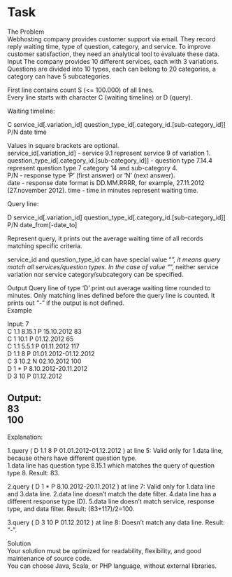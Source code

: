 # Task
The Problem   
Webhosting company provides customer support via email. They record reply waiting time, type of question, category, and service. To improve customer satisfaction, they need an analytical tool to evaluate these data.   
Input 
The company provides 10 different services, each with 3 variations. Questions are divided into 10 types, each can belong to 20 categories, a category can have 5 subcategories.    
   
First line contains count S (<= 100.000) of all lines.    
Every line starts with character C (waiting timeline) or D (query).  
  
Waiting timeline:  
   
C	service_id[.variation_id] question_type_id[.category_id.[sub-category_id]] P/N date time    
   
Values in square brackets are optional.  
service_id[.variation_id] - service 9.1 represent service 9 of variation 1.  
question_type_id[.category_id.[sub-category_id]] - question type 7.14.4 represent question type 7 category 14 and sub-category 4.  
P/N - response type ‘P’ (first answer) or ‘N’ (next answer).  
date - response date format is DD.MM.RRRR, for example, 27.11.2012 (27.november 2012).  time - time in minutes represent waiting time.   
   
Query line:   
   
D	service_id[.variation_id] question_type_id[.category_id.[sub-category_id]] P/N date_from[-date_to]   
   
Represent query, it prints out the average waiting time of all records matching specific criteria. 
 
service_id and question_type_id can have special value “*”, it means query match all services/question types. In the case of value “*”, neither service variation nor service category/subcategory can be specified.   
   
Output 
Query line of type ‘D’ print out average waiting time rounded to minutes. 
Only matching lines defined before the query line is counted. 
It prints out “-” if the output is not defined.   
Example 
  
Input: 
7   
C 1.1 8.15.1 P 15.10.2012 83   
C 1 10.1 P 01.12.2012 65   
C	1.1 5.5.1 P 01.11.2012 117   
D	1.1 8 P 01.01.2012-01.12.2012   
C	3 10.2 N 02.10.2012 100   
D	1 * P 8.10.2012-20.11.2012   
D 3 10 P 01.12.2012   
   
   
Output:   
83   
100   
-    
  
Explanation:  
   
1.query ( D 1.1 8 P 01.01.2012-01.12.2012 ) at line 5: 
Valid only for 1.data line, because others have different question type.  
1.data line has question type 8.15.1 which matches the query of question type 8. 
Result: 83. 
   
2.query ( D 1 * P 8.10.2012-20.11.2012 ) at line 7: 
Valid only for 1.data line and 3.data line. 
2.data line doesn’t match the date filter. 
4.data line has a different response type (D). 
5.data line doesn’t match service, response type, and data filter. 
Result: (83+117)/2=100. 
   
3.query ( D 3 10 P 01.12.2012 ) at line 8: 
Doesn’t match any data line. 
Result: “-”.   
   
Solution   
Your solution must be optimized for readability, flexibility, and good maintenance of source code.  
You can choose Java, Scala, or PHP language, without external libraries.   
